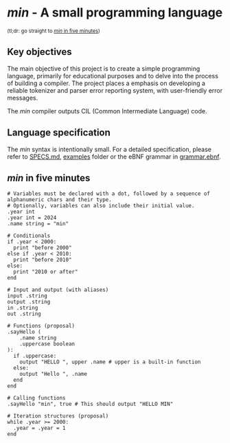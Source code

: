 # _min_ - A small programming language
<sup>(tl;dr: go straight to [_min_ in five minutes](#min-in-five-minutes))<sup>

## Key objectives
The main objective of this project is to create a simple programming language, primarily for educational purposes and to delve into the process of building a compiler. The project places a emphasis on developing a reliable tokenizer and parser error reporting system, with user-friendly error messages.

The _min_ compiler outputs CIL (Common Intermediate Language) code.

## Language specification
The _min_ syntax is intentionally small. For a detailed specification, please refer to [SPECS.md](SPECS.md), [examples](examples) folder or the eBNF grammar in [grammar.ebnf](min.ebnf).

## _min_ in five minutes
```
# Variables must be declared with a dot, followed by a sequence of alphanumeric chars and their type.
# Optionally, variables can also include their initial value.
.year int
.year int = 2024
.name string = "min"

# Conditionals
if .year < 2000:
  print "before 2000"
else if .year < 2010:
  print "before 2010"
else:
  print "2010 or after"
end

# Input and output (with aliases)
input .string
output .string
in .string
out .string

# Functions (proposal)
.sayHello (
    .name string
    .uppercase boolean
):
  if .uppercase:
    output "HELLO ", upper .name # upper is a built-in function
  else:
    output "Hello ", .name
  end
end

# Calling functions
.sayHello "min", true # This should output "HELLO MIN"

# Iteration structures (proposal)
while .year >= 2000:
  .year = .year = 1
end
```

